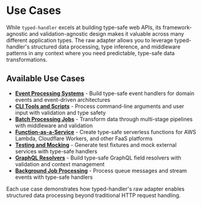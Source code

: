 # Use Cases

While `typed-handler` excels at building type-safe web APIs, its framework-agnostic and validation-agnostic design makes it valuable across many different application types. The raw adapter allows you to leverage typed-handler's structured data processing, type inference, and middleware patterns in any context where you need predictable, type-safe data transformations.

## Available Use Cases

- **[Event Processing Systems](./event-processing.md)** - Build type-safe event handlers for domain events and event-driven architectures
- **[CLI Tools and Scripts](./cli-tools.md)** - Process command-line arguments and user input with validation and type safety
- **[Batch Processing Jobs](./batch-jobs.md)** - Transform data through multi-stage pipelines with middleware and validation
- **[Function-as-a-Service](./faas.md)** - Create type-safe serverless functions for AWS Lambda, Cloudflare Workers, and other FaaS platforms
- **[Testing and Mocking](./testing.md)** - Generate test fixtures and mock external services with type-safe handlers
- **[GraphQL Resolvers](./graphql.md)** - Build type-safe GraphQL field resolvers with validation and context management
- **[Background Job Processing](./background-jobs.md)** - Process queue messages and stream events with type-safe handlers

Each use case demonstrates how typed-handler's raw adapter enables structured data processing beyond traditional HTTP request handling.
